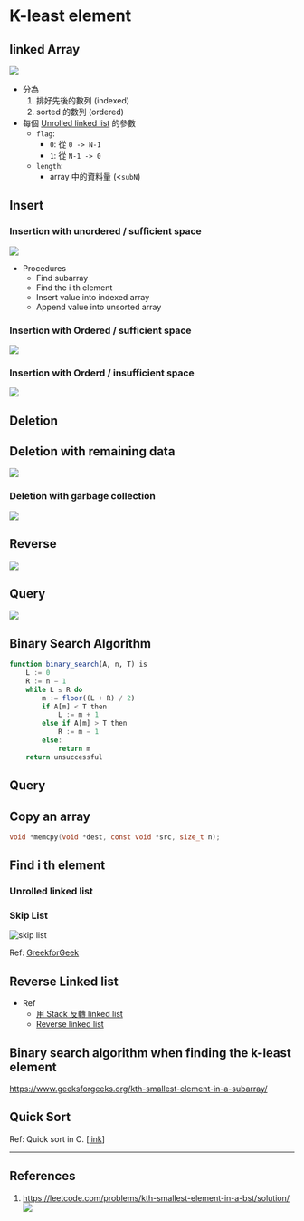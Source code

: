 # K-least element


## Iinked Array

![](img/linkedarray.png)

- 分為
  1. 排好先後的數列 (indexed) 
  2. sorted 的數列 (ordered)
- 每個 [Unrolled linked list](https://en.wikipedia.org/wiki/Unrolled_linked_list) 的參數
  - `flag`: 
    - `0`: 從 `0 -> N-1`
    - `1`: 從 `N-1 -> 0`
  - `length`:
    - array 中的資料量 (<`subN`)


## Insert

### Insertion with unordered / sufficient space

![](img/insert.png)



- Procedures
  - Find subarray
  - Find the i th element
  - Insert value into indexed array
  - Append value into unsorted array



### Insertion with Ordered / sufficient space

![](img/insert_ordered_sufficient_space.png)


### Insertion with Orderd / insufficient space


![](img/insert_ordered_insufficient_space.png)


## Deletion

## Deletion with remaining data

![](img/deletion.png)


### Deletion with garbage collection

![](img/deletion_gc.png)


## Reverse

![](img/Reverse.png)


## Query

![](img/query.png)

## Binary Search Algorithm
```julia
function binary_search(A, n, T) is
    L := 0
    R := n − 1
    while L ≤ R do
        m := floor((L + R) / 2)
        if A[m] < T then
            L := m + 1
        else if A[m] > T then
            R := m − 1
        else:
            return m
    return unsuccessful
```

## Query

## Copy an array


```c
void *memcpy(void *dest, const void *src, size_t n);
```


## Find i th element



### Unrolled linked list



### Skip List


![skip list](https://media.geeksforgeeks.org/wp-content/uploads/Skip-List-1.jpg)

Ref: [GreekforGeek](https://www.geeksforgeeks.org/skip-list-set-3-searching-deletion/)

## Reverse Linked list



- Ref
  - [用 Stack 反轉 linked list](https://ithelp.ithome.com.tw/articles/10213275)
  - [Reverse linked list](https://algorithm.yuanbin.me/zh-tw/linked_list/reverse_linked_list.html)


## Binary search algorithm when finding the k-least element


https://www.geeksforgeeks.org/kth-smallest-element-in-a-subarray/


## Quick Sort 



Ref: Quick sort in C. [[link](https://openhome.cc/Gossip/AlgorithmGossip/QuickSort3.htm)]


---
## References
1. https://leetcode.com/problems/kth-smallest-element-in-a-bst/solution/
    <img src="https://leetcode.com/problems/kth-smallest-element-in-a-bst/Figures/230/bfs_dfs.png">
